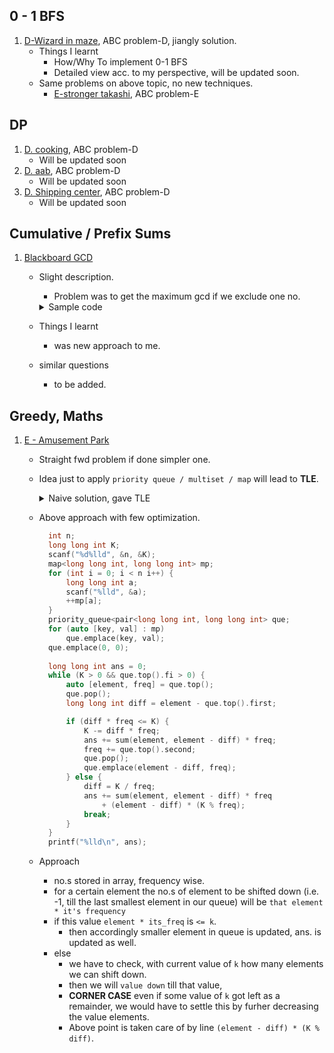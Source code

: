 ## 0 - 1 BFS

1. [D-Wizard in maze](https://atcoder.jp/contests/abc176/tasks/abc176_d), ABC problem-D, jiangly solution.<br>
   - Things I learnt
     - How/Why To implement 0-1 BFS
     - Detailed view acc. to my perspective, will be updated soon.
   - Same problems on above topic, no new techniques.
     - [E-stronger takashi](https://atcoder.jp/contests/abc213/tasks/abc213_e), ABC problem-E

## DP

1. [D. cooking](https://atcoder.jp/contests/abc204/tasks/abc204_d), ABC problem-D<br>
   - Will be updated soon
2. [D. aab](https://atcoder.jp/contests/abc202/tasks/abc202_d), ABC problem-D
   - Will be updated soon
3. [D. Shipping center](https://atcoder.jp/contests/abc195/tasks/abc195_d), ABC problem-D
   - Will be updated soon

## Cumulative / Prefix Sums

1. [Blackboard GCD](https://atcoder.jp/contests/abc125/tasks/abc125_c)

   - Slight description.

     - Problem was to get the maximum gcd if we exclude one no.
     <details>
       <summary> Sample code </summary>

     ```cpp
       main () {

       int n;
       cin >> n;

       vector <int> arr (n + 2, 0);
       vector <int> prefix (n + 2, 0);
       vector <int> suffix (n + 2, 0);

       for (int i=1; i<=n; i++) cin >> arr[i];

       for (int i=1; i<=n; i++) {
           prefix [i] = gcd (prefix[i-1], arr[i]);
       }

       for (int i=n; i>=1; i--) {
           suffix [i] = gcd (suffix[i+1], arr[i]);
       }

       int mx = 0;
       for (int i=0; i<=n; i++) {
           mx = max (gcd(prefix[i-1] ,suffix [i+1]), mx );
       }

       cout << mx << "\n";
       }
     ```

      </details>

   - Things I learnt
     - was new approach to me.
   - similar questions
     - to be added.



## Greedy, Maths
1. [E - Amusement Park ](https://atcoder.jp/contests/abc216/tasks/abc216_e)
    - Straight fwd problem if done simpler one. 
    - Idea just to apply `priority queue / multiset / map` will lead to **TLE**.
      <details>
        <summary> Naive solution, gave TLE</summary>

      ```cpp
        void solve() {
            int n, k;
            cin >> n >> k;
            ll ans = 0;
            
            priority_queue<int> pq;
            for (int i = 0; i < n; i++) {
                int num;
                cin >> num;
                pq.push(num);
            }
            
            while (k-- and !pq.empty()) {
                auto curr = pq.top();
                pq.pop();
                ans += curr;
                if (curr - 1 > 0)
                    pq.push(curr - 1);
            }
            cout << ans << '\n';
        }
      
      ```
       </details>

    - Above approach with few optimization. 
      ```cpp
        int n;
        long long int K;
        scanf("%d%lld", &n, &K);
        map<long long int, long long int> mp;
        for (int i = 0; i < n i++) {
            long long int a;
            scanf("%lld", &a);
            ++mp[a];
        }
        priority_queue<pair<long long int, long long int> que;
        for (auto [key, val] : mp)
            que.emplace(key, val);
        que.emplace(0, 0);
        
        long long int ans = 0;
        while (K > 0 && que.top().fi > 0) {
            auto [element, freq] = que.top();
            que.pop();
            long long int diff = element - que.top().first;
      
            if (diff * freq <= K) {
                K -= diff * freq;
                ans += sum(element, element - diff) * freq;
                freq += que.top().second;
                que.pop();
                que.emplace(element - diff, freq);
            } else {
                diff = K / freq;
                ans += sum(element, element - diff) * freq 
                    + (element - diff) * (K % freq);
                break;
            }
        }
        printf("%lld\n", ans);
      ```
       </details>
    - Approach
        - no.s stored in array, frequency wise. 
        - for a certain element the no.s of element to be shifted down (i.e. -1, till the last smallest element in our queue) will be `that element * it's frequency`
        - if this value `element * its_freq` is `<= k`.
          - then accordingly smaller element in queue is updated, ans. is updated as well. 
        - else 
          - we have to check, with current value of `k` how many elements we can shift down.
          - then we will `value down` till that value,
          - **CORNER CASE** even if some value of `k` got left as a remainder, we would have to settle this by furher decreasing the value elements.
          - Above point is taken care of by line `(element - diff) * (K % diff)`.

